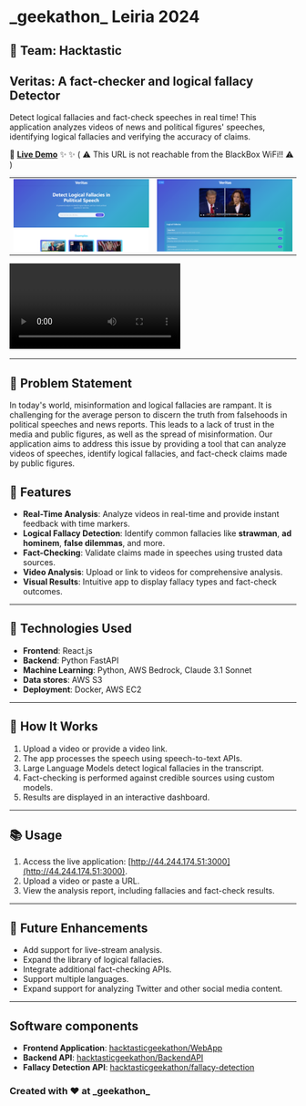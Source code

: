 # \_geekathon\_ Leiria 2024

## 💪 Team: Hacktastic

## Veritas: A fact-checker and logical fallacy Detector

Detect logical fallacies and fact-check speeches in real time!
This application analyzes videos of news and political figures' speeches, identifying logical fallacies and verifying the accuracy of claims.

🚀 **[Live Demo](http://44.244.174.51:3000)** ✨ ✨ ( :warning: This URL is not reachable from the BlackBox WiFi!! :warning: )

|                                       |                                       |
| ------------------------------------- | ------------------------------------- |
| ![Screenshot 1](imgs/screenshot1.png) | ![Screenshot 2](imgs/screenshot2.png) |

![Demo](videos/Demo.mp4)

---

## 🎯 Problem Statement

In today's world, misinformation and logical fallacies are rampant. It is challenging for the average person to discern the truth from falsehoods in political speeches and news reports. This leads to a lack of trust in the media and public figures, as well as the spread of misinformation. Our application aims to address this issue by providing a tool that can analyze videos of speeches, identify logical fallacies, and fact-check claims made by public figures.

## 🧠 Features

- **Real-Time Analysis**: Analyze videos in real-time and provide instant feedback with time markers.
- **Logical Fallacy Detection**: Identify common fallacies like **strawman**, **ad hominem**, **false dilemmas**, and more.
- **Fact-Checking**: Validate claims made in speeches using trusted data sources.
- **Video Analysis**: Upload or link to videos for comprehensive analysis.
- **Visual Results**: Intuitive app to display fallacy types and fact-check outcomes.

---

## 🔧 Technologies Used

- **Frontend**: React.js
- **Backend**: Python FastAPI
- **Machine Learning**: Python, AWS Bedrock, Claude 3.1 Sonnet
- **Data stores**: AWS S3
- **Deployment**: Docker, AWS EC2

---

## 🌟 How It Works

1. Upload a video or provide a video link.
2. The app processes the speech using speech-to-text APIs.
3. Large Language Models detect logical fallacies in the transcript.
4. Fact-checking is performed against credible sources using custom models.
5. Results are displayed in an interactive dashboard.

---

## 📚 Usage

1. Access the live application: [http://44.244.174.51:3000](http://44.244.174.51:3000).
2. Upload a video or paste a URL.
3. View the analysis report, including fallacies and fact-check results.

---

## 🚀 Future Enhancements

- Add support for live-stream analysis.
- Expand the library of logical fallacies.
- Integrate additional fact-checking APIs.
- Support multiple languages.
- Expand support for analyzing Twitter and other social media content.

---

## Software components

- **Frontend Application**: [hacktasticgeekathon/WebApp](https://github.com/hacktasticgeekathon/webapp)
- **Backend API**: [hacktasticgeekathon/BackendAPI](https://github.com/hacktasticgeekathon/backendapi)
- **Fallacy Detection API**: [hacktasticgeekathon/fallacy-detection](https://github.com/hacktasticgeekathon/fallacydetectionApi)

### Created with ❤️ at \_geekathon\_

